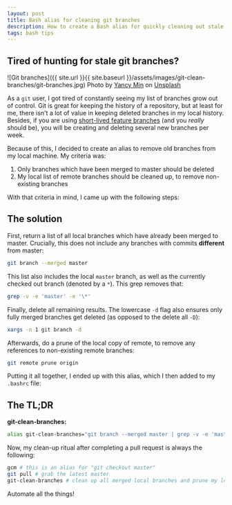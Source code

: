 ```yaml
---
layout: post
title: Bash alias for cleaning git branches
description: How to create a Bash alias for quickly cleaning out stale git branches
tags: bash tips
---
```


## Tired of hunting for stale git branches?

![Git branches]({{ site.url }}{{ site.baseurl }}/assets/images/git-clean-branches/git-branches.jpg)
Photo by [Yancy Min](https://unsplash.com/@yancymin?utm_source=unsplash&utm_medium=referral&utm_content=creditCopyText) on [Unsplash](https://unsplash.com/?utm_source=unsplash&utm_medium=referral&utm_content=creditCopyText)

As a `git` user, I got tired of constantly seeing my list of branches grow out of control. Git is great for keeping the history of a repository, but at least for me, there isn't a lot of value in keeping deleted branches in my local history. Besides, if you are using [short-lived feature branches](https://trunkbaseddevelopment.com/short-lived-feature-branches/) (and you _really_ should be), you will be creating and deleting several new branches per week.

Because of this, I decided to create an alias to remove old branches from my local machine. My criteria was:

1. Only branches which have been merged to master should be deleted
1. My local list of remote branches should be cleaned up, to remove non-existing branches

With that criteria in mind, I came up with the following steps:

## The solution

First, return a list of all local branches which have already been merged to master. Crucially, this does not include any branches with commits **different** from master:

```bash
git branch --merged master
```

This list also includes the local `master` branch, as well as the currently checked out branch (denoted by a `*`). This grep removes that:

```bash
grep -v -e 'master' -e '\*'
```

Finally, delete all remaining results. The lowercase `-d` flag also ensures only fully merged branches get deleted (as opposed to the delete all `-D`):

```bash
xargs -n 1 git branch -d
```

Afterwards, do a prune of the local copy of remote, to remove any references to non-existing remote branches:

```bash
git remote prune origin
```

Putting it all together, I ended up with this alias, which I then added to my `.bashrc` file:

## The TL;DR

**git-clean-branches:**

```bash
alias git-clean-branches="git branch --merged master | grep -v -e 'master' -e '\*' | xargs -n 1 git branch -d && git remote prune origin || echo 'No local branches to remove, so nothing done.'"
```

Now, my clean-up ritual after completing a pull request is always the following:

```bash
gcm # this is an alias for "git checkout master"
git pull # grab the latest master
git-clean-branches # clean up all merged local branches and prune my local list of remote branches
```

Automate all the things!
